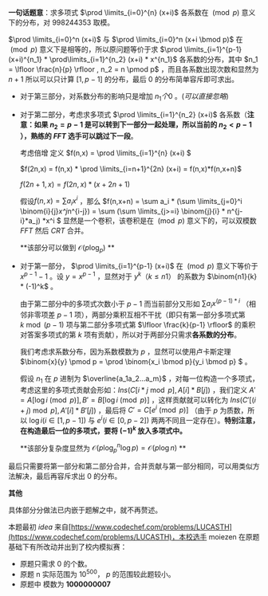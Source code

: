 **一句话题意**：求多项式 $\prod \limits_{i=0}^{n} (x+i)$ 各系数在 $\pmod p$ 意义下的分布，对 $998244353$ 取模。

$\prod \limits_{i=0}^n (x+i)$ 与 $\prod \limits_{i=0}^n (x+i \bmod p)$ 在 $\pmod p$ 意义下是相等的，所以原问题等价于求 $\prod \limits_{i=1}^{p-1} (x+i)^{n_1} * \prod\limits_{i=1}^{n_2} (x+i) * x^{n_1}$ 各系数的分布，其中 $n_1 = \lfloor \frac{n}{p} \rfloor , n_2 = n \pmod p$ ，而且各系数出现次数和显然为 $n+1$ 所以可以只计算 $[1,p-1]$ 的分布，最后 $0$ 的分布简单容斥即可求出。

* 对于第三部分，对系数分布的影响只是增加 $n_1个0$ 。$(可以直接忽略)$

- 对于第二部分，考虑求多项式 $\prod \limits_{i=1}^{n_2} (x+i)$ 各系数（**注意：如果 $n_2=p-1$ 是可以转到下一部分一起处理，所以当前的 $n_2 < p-1$ **），熟练的 $FFT$ 选手可以**跳过下一段**。

  考虑倍增 定义 $f(n,x) = \prod \limits_{i=1}^{n} (x+i) $ 

  $f(2n,x) = f(n,x) * \prod \limits_{i=n+1}^{2n} (x+i) = f(n,x)*f(n,x+n)$

  $f(2n+1,x) = f(2n,x) * (x+2n+1)$

  假设$f(n,x)=\sum a_ix^i$ ，那么 $f(n,x+n) =  \sum a_i * (\sum \limits_{j=0}^i \binom{i}{j}*x^j*n^{i-j}) = \sum (\sum \limits_{j>=i} \binom{j}{i} * n^{j-i}*a_j) *x^i $ 显然是一个卷积，该卷积是在 $\pmod p$ 意义下的，可以双模数 $FFT$ 然后 $CRT$ 合并。

  **该部分可以做到 $\mathcal{O}(p \log_p)$ **  

- 对于第一部分， $\prod \limits_{i=1}^{p-1} (x+i)$ 在 $\pmod p$ 意义下等价于 $x ^ {p-1} -1$ 。设 $y = x^{p-1}$ ，显然对于 $y^k （k \leq n1）$ 的系数为 $\binom{n1}{k} * (-1)^k$ 。

  由于第二部分中的多项式次数小于 $p-1$  而当前部分又形如 $\sum a_ix^{(p-1)*i}$ （相邻非零项差 $p-1$ 项），两部分乘积互相不干扰（即只有第一部分多项式第 $k \bmod (p-1)$ 项与第二部分多项式第 $\lfloor \frac{k}{p-1} \rfloor$ 的乘积对答案多项式的第 $k$ 项有贡献），所以对于两部分只需求**各系数的分布**。

  我们考虑求系数分布，因为系数模数为 $p​$ ，显然可以使用卢卡斯定理 $\binom{x}{y} \pmod p = \prod \binom{x_i \bmod p}{y_i \bmod p} ​$ 。

  假设 $n_1$ 在 $p$ 进制为 $\overline{a_1a_2...a_m}$  ，对每一位构造一个多项式，考虑这里的多项式贡献会形如：$Ins(C[i*j\bmod p] , A[i] * B[j])$ ，我们定义 $A' = A[ \log i \pmod p] , B' = B[\log i \pmod p]$ ，这样贡献就可以转化为 $Ins(C'[(i+j)\bmod p] , A'[i] * B'[j])$ ，最后将 $C'=C[e^i \pmod p ]$ （由于 $p$ 为质数，所以 $\log i(i\in [1,p-1])$  与 $e^i(i \in [0,p-2])$ 两两不同且一定存在）。**特别注意，在构造最后一位的多项式，要将 $(-1)^k$ 放入多项式中。** 

  **该部分复杂度显然为 $\mathcal{O} (p \log_p^n \log p) = \mathcal{O} (p \log n)$ **



最后只需要将第一部分和第二部分合并，合并贡献与第一部分相同，可以用类似方法解决，最后再容斥求出 $0$ 的分布。



**其他**

具体部分分做法已内嵌于题解之中，就不再赘述。

本题最初 $idea$ 来自[https://www.codechef.com/problems/LUCASTH](https://www.codechef.com/problems/LUCASTH)，本校选手 moiezen 在原题基础下有所改动并出到了校内模拟赛：

- 原题只需求 $0$ 的个数。
- 原题 n 实际范围为 $10^{500}$， $p$ 的范围较此题较小。
- 原题中 模数为 **$1000000007$**

